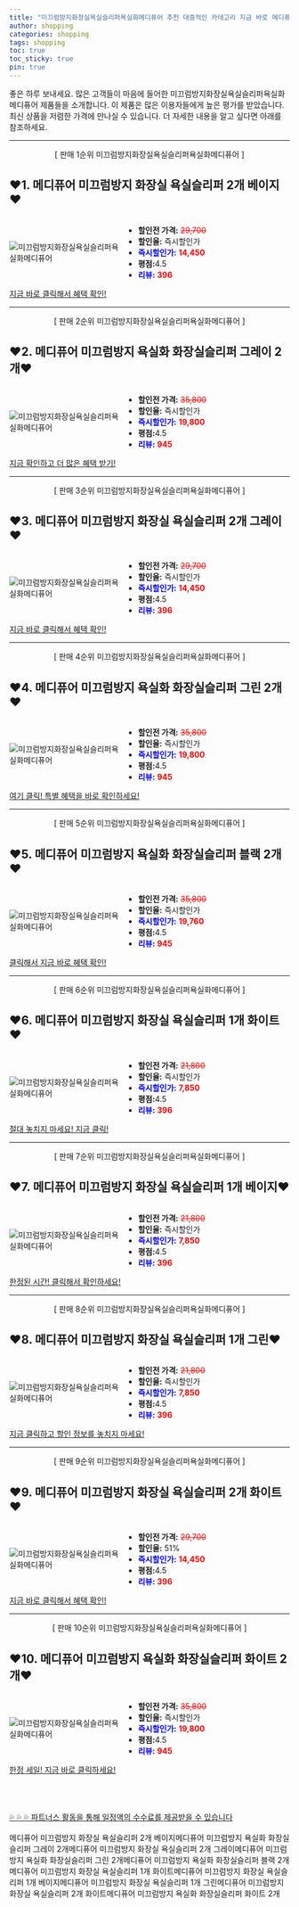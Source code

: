 ```yaml
---
title: "미끄럼방지화장실욕실슬리퍼욕실화메디퓨어 추천 대중적인 카테고리 지금 바로 메디퓨어 미끄럼방지 화장실 욕실슬리퍼 2개"
author: shopping
categories: shopping
tags: shopping
toc: true
toc_sticky: true
pin: true
---
```

좋은 하루 보내세요. 많은 고객들이 마음에 들어한 미끄럼방지화장실욕실슬리퍼욕실화메디퓨어 제품들을 소개합니다. 이 제품은 많은 이용자들에게 높은 평가를 받았습니다. 최신 상품을 저렴한 가격에 만나실 수 있습니다. 더 자세한 내용을 알고 싶다면 아래를 참조하세요.

---
<p class="toplist" style="margin: 0 auto; display: block; width: fit-content;">[ 판매 1순위 미끄럼방지화장실욕실슬리퍼욕실화메디퓨어 ]</p>

<h2><strong>❤️1. 메디퓨어 미끄럼방지 화장실 욕실슬리퍼 2개 베이지❤️</strong></h2>

<div style="display: flex; align-items: center;">
    <div style="flex: 0.4;">
        <img src="https://thumbnail9.coupangcdn.com/thumbnails/remote/230x230ex/image/vendor_inventory/9905/8727c93b131ebfe8bfd53f9c21fc4f7a1c1266df503046d403523db63cef.jpg" alt="미끄럼방지화장실욕실슬리퍼욕실화메디퓨어" style="max-width: 100%;">
    </div>
    <div style="flex: 0.6; margin-left: 10px;">
        <ul>
            <li><strong>할인전 가격:</strong> <del style="color: red;">29,700</del></li>
            <li><strong>할인율:</strong> 즉시할인가</li>
            <li><span style='color:blue'><strong>즉시할인가:</strong></span> <span style='color:red'><strong>14,450</strong></span></li>
            <li><strong>평점:</strong>4.5</li>
            <li><span style='color:blue'><strong>리뷰:</strong></span> <span style='color:red'><strong>396</strong></span></li>
        </ul>
    </div>
</div>
<div class="center">
    <a href="https://selin100587001.github.io?lptag=AF9450613&subid=githubio&pageKey=7610823387&traceid=V0-153&itemId=20156463159&vendorItemId=87366183826" class="myButton">
        지금 바로 클릭해서 혜택 확인!
    </a>
</div>


---
<p class="toplist" style="margin: 0 auto; display: block; width: fit-content;">[ 판매 2순위 미끄럼방지화장실욕실슬리퍼욕실화메디퓨어 ]</p>

<h2><strong>❤️2. 메디퓨어 미끄럼방지 욕실화 화장실슬리퍼 그레이 2개❤️</strong></h2>

<div style="display: flex; align-items: center;">
    <div style="flex: 0.4;">
        <img src="https://thumbnail10.coupangcdn.com/thumbnails/remote/230x230ex/image/vendor_inventory/09d9/341407c942b43faa94c4148e1ad18f049cfae086c6e7fc6ae0e69e7a26fc.jpg" alt="미끄럼방지화장실욕실슬리퍼욕실화메디퓨어" style="max-width: 100%;">
    </div>
    <div style="flex: 0.6; margin-left: 10px;">
        <ul>
            <li><strong>할인전 가격:</strong> <del style="color: red;">35,800</del></li>
            <li><strong>할인율:</strong> 즉시할인가</li>
            <li><span style='color:blue'><strong>즉시할인가:</strong></span> <span style='color:red'><strong>19,800</strong></span></li>
            <li><strong>평점:</strong>4.5</li>
            <li><span style='color:blue'><strong>리뷰:</strong></span> <span style='color:red'><strong>945</strong></span></li>
        </ul>
    </div>
</div>
<div class="center">
    <a href="https://selin100587001.github.io?lptag=AF9450613&subid=githubio&pageKey=7574142823&traceid=V0-153&itemId=19980874608&vendorItemId=87079133558" class="myButton">
        지금 확인하고 더 많은 혜택 받기!
    </a>
</div>


---
<p class="toplist" style="margin: 0 auto; display: block; width: fit-content;">[ 판매 3순위 미끄럼방지화장실욕실슬리퍼욕실화메디퓨어 ]</p>

<h2><strong>❤️3. 메디퓨어 미끄럼방지 화장실 욕실슬리퍼 2개 그레이❤️</strong></h2>

<div style="display: flex; align-items: center;">
    <div style="flex: 0.4;">
        <img src="https://thumbnail6.coupangcdn.com/thumbnails/remote/230x230ex/image/vendor_inventory/ed5b/a31778515901e8052b35bf614432ab862ec4ae273e2d5781b9adefebe283.jpg" alt="미끄럼방지화장실욕실슬리퍼욕실화메디퓨어" style="max-width: 100%;">
    </div>
    <div style="flex: 0.6; margin-left: 10px;">
        <ul>
            <li><strong>할인전 가격:</strong> <del style="color: red;">29,700</del></li>
            <li><strong>할인율:</strong> 즉시할인가</li>
            <li><span style='color:blue'><strong>즉시할인가:</strong></span> <span style='color:red'><strong>14,450</strong></span></li>
            <li><strong>평점:</strong>4.5</li>
            <li><span style='color:blue'><strong>리뷰:</strong></span> <span style='color:red'><strong>396</strong></span></li>
        </ul>
    </div>
</div>
<div class="center">
    <a href="https://selin100587001.github.io?lptag=AF9450613&subid=githubio&pageKey=7610823387&traceid=V0-153&itemId=20156463146&vendorItemId=87366183851" class="myButton">
        지금 바로 클릭해서 혜택 확인!
    </a>
</div>


---
<p class="toplist" style="margin: 0 auto; display: block; width: fit-content;">[ 판매 4순위 미끄럼방지화장실욕실슬리퍼욕실화메디퓨어 ]</p>

<h2><strong>❤️4. 메디퓨어 미끄럼방지 욕실화 화장실슬리퍼 그린 2개❤️</strong></h2>

<div style="display: flex; align-items: center;">
    <div style="flex: 0.4;">
        <img src="https://thumbnail6.coupangcdn.com/thumbnails/remote/230x230ex/image/vendor_inventory/0443/3a8432524c8fc4371e443b3d5a7fcf97dfd48a6efc63335828eb1b4280cb.jpg" alt="미끄럼방지화장실욕실슬리퍼욕실화메디퓨어" style="max-width: 100%;">
    </div>
    <div style="flex: 0.6; margin-left: 10px;">
        <ul>
            <li><strong>할인전 가격:</strong> <del style="color: red;">35,800</del></li>
            <li><strong>할인율:</strong> 즉시할인가</li>
            <li><span style='color:blue'><strong>즉시할인가:</strong></span> <span style='color:red'><strong>19,800</strong></span></li>
            <li><strong>평점:</strong>4.5</li>
            <li><span style='color:blue'><strong>리뷰:</strong></span> <span style='color:red'><strong>945</strong></span></li>
        </ul>
    </div>
</div>
<div class="center">
    <a href="https://selin100587001.github.io?lptag=AF9450613&subid=githubio&pageKey=7574142823&traceid=V0-153&itemId=19980874607&vendorItemId=87079133607" class="myButton">
        여기 클릭! 특별 혜택을 바로 확인하세요!
    </a>
</div>


---
<p class="toplist" style="margin: 0 auto; display: block; width: fit-content;">[ 판매 5순위 미끄럼방지화장실욕실슬리퍼욕실화메디퓨어 ]</p>

<h2><strong>❤️5. 메디퓨어 미끄럼방지 욕실화 화장실슬리퍼 블랙 2개❤️</strong></h2>

<div style="display: flex; align-items: center;">
    <div style="flex: 0.4;">
        <img src="https://thumbnail8.coupangcdn.com/thumbnails/remote/230x230ex/image/vendor_inventory/9349/3d3b69efb4d9d278fde6cb1c3329b27d970b4764d6ed5f335d7a8605cdae.jpg" alt="미끄럼방지화장실욕실슬리퍼욕실화메디퓨어" style="max-width: 100%;">
    </div>
    <div style="flex: 0.6; margin-left: 10px;">
        <ul>
            <li><strong>할인전 가격:</strong> <del style="color: red;">35,800</del></li>
            <li><strong>할인율:</strong> 즉시할인가</li>
            <li><span style='color:blue'><strong>즉시할인가:</strong></span> <span style='color:red'><strong>19,760</strong></span></li>
            <li><strong>평점:</strong>4.5</li>
            <li><span style='color:blue'><strong>리뷰:</strong></span> <span style='color:red'><strong>945</strong></span></li>
        </ul>
    </div>
</div>
<div class="center">
    <a href="https://selin100587001.github.io?lptag=AF9450613&subid=githubio&pageKey=7574142823&traceid=V0-153&itemId=19980874611&vendorItemId=87079133450" class="myButton">
        클릭해서 지금 바로 혜택 확인!
    </a>
</div>


---
<p class="toplist" style="margin: 0 auto; display: block; width: fit-content;">[ 판매 6순위 미끄럼방지화장실욕실슬리퍼욕실화메디퓨어 ]</p>

<h2><strong>❤️6. 메디퓨어 미끄럼방지 화장실 욕실슬리퍼 1개 화이트❤️</strong></h2>

<div style="display: flex; align-items: center;">
    <div style="flex: 0.4;">
        <img src="https://thumbnail7.coupangcdn.com/thumbnails/remote/230x230ex/image/vendor_inventory/c9da/2ab8f081fc52a2d49f54559f3be7c728f5311226cb67f61dabdc879f3c60.jpg" alt="미끄럼방지화장실욕실슬리퍼욕실화메디퓨어" style="max-width: 100%;">
    </div>
    <div style="flex: 0.6; margin-left: 10px;">
        <ul>
            <li><strong>할인전 가격:</strong> <del style="color: red;">21,800</del></li>
            <li><strong>할인율:</strong> 즉시할인가</li>
            <li><span style='color:blue'><strong>즉시할인가:</strong></span> <span style='color:red'><strong>7,850</strong></span></li>
            <li><strong>평점:</strong>4.5</li>
            <li><span style='color:blue'><strong>리뷰:</strong></span> <span style='color:red'><strong>396</strong></span></li>
        </ul>
    </div>
</div>
<div class="center">
    <a href="https://selin100587001.github.io?lptag=AF9450613&subid=githubio&pageKey=7610823387&traceid=V0-153&itemId=20156463142&vendorItemId=87366183761" class="myButton">
        절대 놓치지 마세요! 지금 클릭!
    </a>
</div>


---
<p class="toplist" style="margin: 0 auto; display: block; width: fit-content;">[ 판매 7순위 미끄럼방지화장실욕실슬리퍼욕실화메디퓨어 ]</p>

<h2><strong>❤️7. 메디퓨어 미끄럼방지 화장실 욕실슬리퍼 1개 베이지❤️</strong></h2>

<div style="display: flex; align-items: center;">
    <div style="flex: 0.4;">
        <img src="https://thumbnail9.coupangcdn.com/thumbnails/remote/230x230ex/image/vendor_inventory/8433/6bb11a49a9ac0d186b805fed0df52b84229936edbde0b9ce906ab7778183.jpg" alt="미끄럼방지화장실욕실슬리퍼욕실화메디퓨어" style="max-width: 100%;">
    </div>
    <div style="flex: 0.6; margin-left: 10px;">
        <ul>
            <li><strong>할인전 가격:</strong> <del style="color: red;">21,800</del></li>
            <li><strong>할인율:</strong> 즉시할인가</li>
            <li><span style='color:blue'><strong>즉시할인가:</strong></span> <span style='color:red'><strong>7,850</strong></span></li>
            <li><strong>평점:</strong>4.5</li>
            <li><span style='color:blue'><strong>리뷰:</strong></span> <span style='color:red'><strong>396</strong></span></li>
        </ul>
    </div>
</div>
<div class="center">
    <a href="https://selin100587001.github.io?lptag=AF9450613&subid=githubio&pageKey=7610823387&traceid=V0-153&itemId=20156463154&vendorItemId=87366183804" class="myButton">
        한정된 시간! 클릭해서 확인하세요!
    </a>
</div>


---
<p class="toplist" style="margin: 0 auto; display: block; width: fit-content;">[ 판매 8순위 미끄럼방지화장실욕실슬리퍼욕실화메디퓨어 ]</p>

<h2><strong>❤️8. 메디퓨어 미끄럼방지 화장실 욕실슬리퍼 1개 그린❤️</strong></h2>

<div style="display: flex; align-items: center;">
    <div style="flex: 0.4;">
        <img src="https://thumbnail9.coupangcdn.com/thumbnails/remote/230x230ex/image/vendor_inventory/1ebf/7cc85ff431225da0163ca27f837e2477b0c1a1594610014e1f21d0f2e5f7.jpg" alt="미끄럼방지화장실욕실슬리퍼욕실화메디퓨어" style="max-width: 100%;">
    </div>
    <div style="flex: 0.6; margin-left: 10px;">
        <ul>
            <li><strong>할인전 가격:</strong> <del style="color: red;">21,800</del></li>
            <li><strong>할인율:</strong> 즉시할인가</li>
            <li><span style='color:blue'><strong>즉시할인가:</strong></span> <span style='color:red'><strong>7,850</strong></span></li>
            <li><strong>평점:</strong>4.5</li>
            <li><span style='color:blue'><strong>리뷰:</strong></span> <span style='color:red'><strong>396</strong></span></li>
        </ul>
    </div>
</div>
<div class="center">
    <a href="https://selin100587001.github.io?lptag=AF9450613&subid=githubio&pageKey=7610823387&traceid=V0-153&itemId=20156463123&vendorItemId=87366183877" class="myButton">
        지금 클릭하고 할인 정보를 놓치지 마세요!
    </a>
</div>


---
<p class="toplist" style="margin: 0 auto; display: block; width: fit-content;">[ 판매 9순위 미끄럼방지화장실욕실슬리퍼욕실화메디퓨어 ]</p>

<h2><strong>❤️9. 메디퓨어 미끄럼방지 화장실 욕실슬리퍼 2개 화이트❤️</strong></h2>

<div style="display: flex; align-items: center;">
    <div style="flex: 0.4;">
        <img src="https://thumbnail9.coupangcdn.com/thumbnails/remote/230x230ex/image/vendor_inventory/bfff/813b308fbc2071dffb1df055615c244783c935d49794f25804e31f968fb1.jpg" alt="미끄럼방지화장실욕실슬리퍼욕실화메디퓨어" style="max-width: 100%;">
    </div>
    <div style="flex: 0.6; margin-left: 10px;">
        <ul>
            <li><strong>할인전 가격:</strong> <del style="color: red;">29,700</del></li>
            <li><strong>할인율:</strong> 51%</li>
            <li><span style='color:blue'><strong>즉시할인가:</strong></span> <span style='color:red'><strong>14,450</strong></span></li>
            <li><strong>평점:</strong>4.5</li>
            <li><span style='color:blue'><strong>리뷰:</strong></span> <span style='color:red'><strong>396</strong></span></li>
        </ul>
    </div>
</div>
<div class="center">
    <a href="https://selin100587001.github.io?lptag=AF9450613&subid=githubio&pageKey=7610823387&traceid=V0-153&itemId=20156463129&vendorItemId=87366183739" class="myButton">
        지금 바로 클릭해서 혜택 확인!
    </a>
</div>


---
<p class="toplist" style="margin: 0 auto; display: block; width: fit-content;">[ 판매 10순위 미끄럼방지화장실욕실슬리퍼욕실화메디퓨어 ]</p>

<h2><strong>❤️10. 메디퓨어 미끄럼방지 욕실화 화장실슬리퍼 화이트 2개❤️</strong></h2>

<div style="display: flex; align-items: center;">
    <div style="flex: 0.4;">
        <img src="https://thumbnail8.coupangcdn.com/thumbnails/remote/230x230ex/image/vendor_inventory/4cbc/970c0fb6020e9d897fa2cd8f0c31cdf3921ef902dc42b14ceb575f29a079.jpg" alt="미끄럼방지화장실욕실슬리퍼욕실화메디퓨어" style="max-width: 100%;">
    </div>
    <div style="flex: 0.6; margin-left: 10px;">
        <ul>
            <li><strong>할인전 가격:</strong> <del style="color: red;">35,800</del></li>
            <li><strong>할인율:</strong> 즉시할인가</li>
            <li><span style='color:blue'><strong>즉시할인가:</strong></span> <span style='color:red'><strong>19,800</strong></span></li>
            <li><strong>평점:</strong>4.5</li>
            <li><span style='color:blue'><strong>리뷰:</strong></span> <span style='color:red'><strong>945</strong></span></li>
        </ul>
    </div>
</div>
<div class="center">
    <a href="https://selin100587001.github.io?lptag=AF9450613&subid=githubio&pageKey=7574142823&traceid=V0-153&itemId=19980874604&vendorItemId=87079133493" class="myButton">
        한정 세일! 지금 바로 클릭하세요!
    </a>
</div>

<br><br><br>[💦 💦 💦 파트너스 활동을 통해 일정액의 수수료를 제공받을 수 있습니다](https://link.coupang.com/a/bcpT2c)<br><br>메디퓨어 미끄럼방지 화장실 욕실슬리퍼 2개 베이지메디퓨어 미끄럼방지 욕실화 화장실슬리퍼 그레이 2개메디퓨어 미끄럼방지 화장실 욕실슬리퍼 2개 그레이메디퓨어 미끄럼방지 욕실화 화장실슬리퍼 그린 2개메디퓨어 미끄럼방지 욕실화 화장실슬리퍼 블랙 2개메디퓨어 미끄럼방지 화장실 욕실슬리퍼 1개 화이트메디퓨어 미끄럼방지 화장실 욕실슬리퍼 1개 베이지메디퓨어 미끄럼방지 화장실 욕실슬리퍼 1개 그린메디퓨어 미끄럼방지 화장실 욕실슬리퍼 2개 화이트메디퓨어 미끄럼방지 욕실화 화장실슬리퍼 화이트 2개